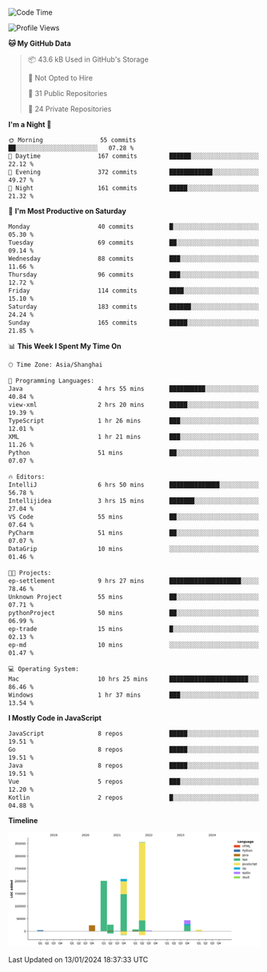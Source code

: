 <!--START_SECTION:waka-->
![Code Time](http://img.shields.io/badge/Code%20Time-2%2C246%20hrs%2022%20mins-blue)

![Profile Views](http://img.shields.io/badge/Profile%20Views-0-blue)

**🐱 My GitHub Data** 

> 📦 43.6 kB Used in GitHub's Storage 
 > 
> 🚫 Not Opted to Hire
 > 
> 📜 31 Public Repositories 
 > 
> 🔑 24 Private Repositories 
 > 
**I'm a Night 🦉** 

```text
🌞 Morning                55 commits          ██░░░░░░░░░░░░░░░░░░░░░░░   07.28 % 
🌆 Daytime                167 commits         ██████░░░░░░░░░░░░░░░░░░░   22.12 % 
🌃 Evening                372 commits         ████████████░░░░░░░░░░░░░   49.27 % 
🌙 Night                  161 commits         █████░░░░░░░░░░░░░░░░░░░░   21.32 % 
```
📅 **I'm Most Productive on Saturday** 

```text
Monday                   40 commits          █░░░░░░░░░░░░░░░░░░░░░░░░   05.30 % 
Tuesday                  69 commits          ██░░░░░░░░░░░░░░░░░░░░░░░   09.14 % 
Wednesday                88 commits          ███░░░░░░░░░░░░░░░░░░░░░░   11.66 % 
Thursday                 96 commits          ███░░░░░░░░░░░░░░░░░░░░░░   12.72 % 
Friday                   114 commits         ████░░░░░░░░░░░░░░░░░░░░░   15.10 % 
Saturday                 183 commits         ██████░░░░░░░░░░░░░░░░░░░   24.24 % 
Sunday                   165 commits         █████░░░░░░░░░░░░░░░░░░░░   21.85 % 
```


📊 **This Week I Spent My Time On** 

```text
🕑︎ Time Zone: Asia/Shanghai

💬 Programming Languages: 
Java                     4 hrs 55 mins       ██████████░░░░░░░░░░░░░░░   40.84 % 
view-xml                 2 hrs 20 mins       █████░░░░░░░░░░░░░░░░░░░░   19.39 % 
TypeScript               1 hr 26 mins        ███░░░░░░░░░░░░░░░░░░░░░░   12.01 % 
XML                      1 hr 21 mins        ███░░░░░░░░░░░░░░░░░░░░░░   11.26 % 
Python                   51 mins             ██░░░░░░░░░░░░░░░░░░░░░░░   07.07 % 

🔥 Editors: 
IntelliJ                 6 hrs 50 mins       ██████████████░░░░░░░░░░░   56.78 % 
Intellijidea             3 hrs 15 mins       ███████░░░░░░░░░░░░░░░░░░   27.04 % 
VS Code                  55 mins             ██░░░░░░░░░░░░░░░░░░░░░░░   07.64 % 
PyCharm                  51 mins             ██░░░░░░░░░░░░░░░░░░░░░░░   07.07 % 
DataGrip                 10 mins             ░░░░░░░░░░░░░░░░░░░░░░░░░   01.46 % 

🐱‍💻 Projects: 
ep-settlement            9 hrs 27 mins       ████████████████████░░░░░   78.46 % 
Unknown Project          55 mins             ██░░░░░░░░░░░░░░░░░░░░░░░   07.71 % 
pythonProject            50 mins             ██░░░░░░░░░░░░░░░░░░░░░░░   06.99 % 
ep-trade                 15 mins             █░░░░░░░░░░░░░░░░░░░░░░░░   02.13 % 
ep-md                    10 mins             ░░░░░░░░░░░░░░░░░░░░░░░░░   01.47 % 

💻 Operating System: 
Mac                      10 hrs 25 mins      ██████████████████████░░░   86.46 % 
Windows                  1 hr 37 mins        ███░░░░░░░░░░░░░░░░░░░░░░   13.54 % 
```

**I Mostly Code in JavaScript** 

```text
JavaScript               8 repos             █████░░░░░░░░░░░░░░░░░░░░   19.51 % 
Go                       8 repos             █████░░░░░░░░░░░░░░░░░░░░   19.51 % 
Java                     8 repos             █████░░░░░░░░░░░░░░░░░░░░   19.51 % 
Vue                      5 repos             ███░░░░░░░░░░░░░░░░░░░░░░   12.20 % 
Kotlin                   2 repos             █░░░░░░░░░░░░░░░░░░░░░░░░   04.88 % 
```



**Timeline**

![Lines of Code chart](https://raw.githubusercontent.com/youtiaoguagua/youtiaoguagua/master/assets/bar_graph.png)


 Last Updated on 13/01/2024 18:37:33 UTC
<!--END_SECTION:waka-->